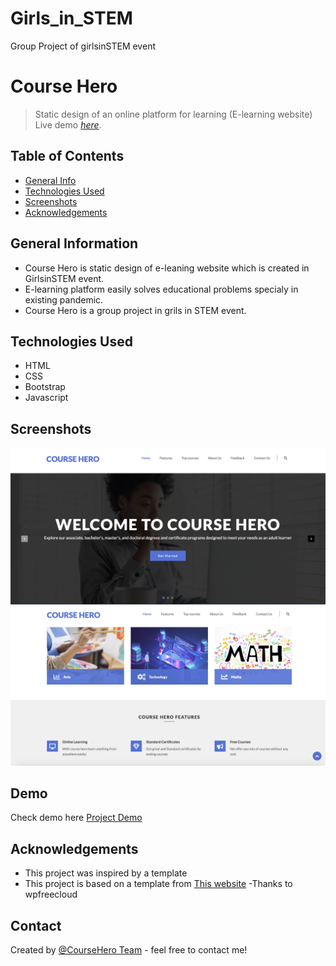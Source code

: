 # Girls_in_STEM
Group Project of girlsinSTEM event

# Course Hero
> Static design of an online platform for learning (E-learning website)
> Live demo [_here_](https://shahira-sadat.github.io/Girls_in_STEM/).

## Table of Contents
* [General Info](#general-information)
* [Technologies Used](#technologies-used)
* [Screenshots](#screenshots)
* [Acknowledgements](#acknowledgements)





## General Information
- Course Hero is static design of e-leaning website which is created in GirlsinSTEM event.
- E-learning platform easily solves educational problems specialy in existing pandemic.
- Course Hero is a group project in grils in STEM event.


## Technologies Used
- HTML
- CSS
- Bootstrap
- Javascript


## Screenshots
![page screenshot](sc1.png)
![page screenshot](sc2.png)



## Demo
Check demo here [Project Demo]( https://shahira-sadat.github.io/Girls_in_STEM)

## Acknowledgements
- This project was inspired by a template
- This project is based on a template from [This website](https://wpfreecloud.com/)
-Thanks to wpfreecloud


## Contact
Created by [@CourseHero Team](coursehero@gmail.com) - feel free to contact me!
